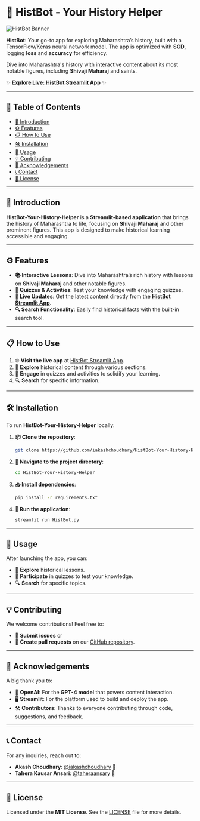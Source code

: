 # 📜 **HistBot - Your History Helper**

![HistBot Banner](https://github.com/user-attachments/assets/60576f59-75b8-4e4a-8619-dae7d8a2f9ec)


**HistBot**: Your go-to app for exploring Maharashtra’s history, built with a TensorFlow/Keras neural network model. The app is optimized with **SGD**, logging **loss** and **accuracy** for efficiency. 

Dive into Maharashtra's history with interactive content about its most notable figures, including **Shivaji Maharaj** and saints.

✨ **[Explore Live: HistBot Streamlit App](https://histbot.streamlit.app)** ✨

---

## 🌟 **Table of Contents** 

- [📖 Introduction](#introduction)
- [⚙️ Features](#features)
- [📋 How to Use](#how-to-use)
- [🛠️ Installation](#installation)
- [🚀 Usage](#usage)
- [💡 Contributing](#contributing)
- [🙌 Acknowledgements](#acknowledgements)
- [📞 Contact](#contact)
- [📄 License](#license)

---

## 📖 **Introduction**

**HistBot-Your-History-Helper** is a **Streamlit-based application** that brings the history of Maharashtra to life, focusing on **Shivaji Maharaj** and other prominent figures. This app is designed to make historical learning accessible and engaging.

---

## ⚙️ **Features**

- **📚 Interactive Lessons**: Dive into Maharashtra’s rich history with lessons on **Shivaji Maharaj** and other notable figures.
- **🧠 Quizzes & Activities**: Test your knowledge with engaging quizzes.
- **🔔 Live Updates**: Get the latest content directly from the **[HistBot Streamlit App](https://histbot.streamlit.app)**.
- **🔍 Search Functionality**: Easily find historical facts with the built-in search tool.

---

## 📋 **How to Use**

1. 🌐 **Visit the live app** at [HistBot Streamlit App](https://histbot.streamlit.app).
2. 📂 **Explore** historical content through various sections.
3. 🧩 **Engage** in quizzes and activities to solidify your learning.
4. 🔍 **Search** for specific information.

---

## 🛠️ **Installation**

To run **HistBot-Your-History-Helper** locally:

1. **📦 Clone the repository**:
    ```bash
    git clone https://github.com/iakashchoudhary/HistBot-Your-History-Helper.git
    ```

2. **📂 Navigate to the project directory**:
    ```bash
    cd HistBot-Your-History-Helper
    ```

3. **📥 Install dependencies**:
    ```bash
    pip install -r requirements.txt
    ```

4. **🚀 Run the application**:
    ```bash
    streamlit run HistBot.py
    ```

---

## 🚀 **Usage**

After launching the app, you can:

- 📖 **Explore** historical lessons.
- 🧠 **Participate** in quizzes to test your knowledge.
- 🔍 **Search** for specific topics.

---

## 💡 **Contributing**

We welcome contributions! Feel free to:

- 💬 **Submit issues** or
- 🔧 **Create pull requests** on our [GitHub repository](https://github.com/iakashchoudhary/HistBot-Your-History-Helper).

---

## 🙌 **Acknowledgements**

A big thank you to:

- 🤖 **OpenAI**: For the **GPT-4 model** that powers content interaction.
- 🖥️ **Streamlit**: For the platform used to build and deploy the app.
- 🛠️ **Contributors**: Thanks to everyone contributing through code, suggestions, and feedback.

---

## 📞 **Contact**

For any inquiries, reach out to:

- **Akash Choudhary**: [@iakashchoudhary](https://github.com/iakashchoudhary) 📧
- **Tahera Kausar Ansari**: [@taheraansary](https://github.com/taheraansary) 📧

---

## 📄 **License**

Licensed under the **MIT License**. See the [LICENSE](LICENSE) file for more details.
